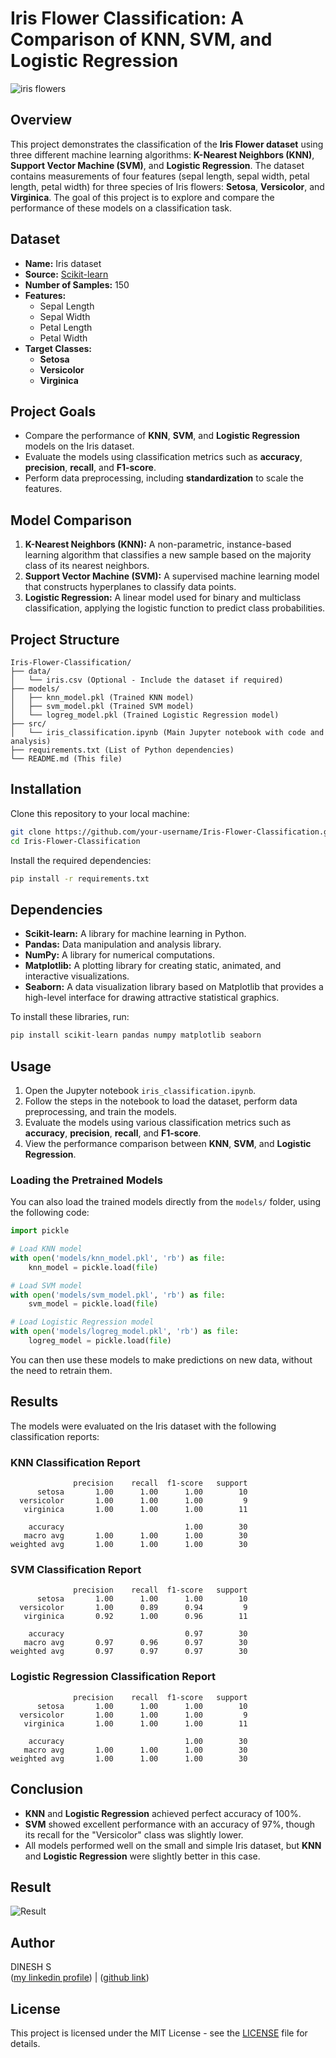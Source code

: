 # Iris Flower Classification: A Comparison of KNN, SVM, and Logistic Regression

![iris flowers](img/cover.png)

## **Overview**
This project demonstrates the classification of the **Iris Flower dataset** using three different machine learning algorithms: **K-Nearest Neighbors (KNN)**, **Support Vector Machine (SVM)**, and **Logistic Regression**. The dataset contains measurements of four features (sepal length, sepal width, petal length, petal width) for three species of Iris flowers: **Setosa**, **Versicolor**, and **Virginica**. The goal of this project is to explore and compare the performance of these models on a classification task.

## **Dataset**
- **Name:** Iris dataset
- **Source:** [Scikit-learn](https://scikit-learn.org/)
- **Number of Samples:** 150
- **Features:** 
  - Sepal Length
  - Sepal Width
  - Petal Length
  - Petal Width
- **Target Classes:**
  - **Setosa**
  - **Versicolor**
  - **Virginica**

## **Project Goals**
- Compare the performance of **KNN**, **SVM**, and **Logistic Regression** models on the Iris dataset.
- Evaluate the models using classification metrics such as **accuracy**, **precision**, **recall**, and **F1-score**.
- Perform data preprocessing, including **standardization** to scale the features.

## **Model Comparison**
1. **K-Nearest Neighbors (KNN):** A non-parametric, instance-based learning algorithm that classifies a new sample based on the majority class of its nearest neighbors.
2. **Support Vector Machine (SVM):** A supervised machine learning model that constructs hyperplanes to classify data points.
3. **Logistic Regression:** A linear model used for binary and multiclass classification, applying the logistic function to predict class probabilities.

## **Project Structure**
```
Iris-Flower-Classification/
├── data/
│   └── iris.csv (Optional - Include the dataset if required)
├── models/
│   ├── knn_model.pkl (Trained KNN model)
│   ├── svm_model.pkl (Trained SVM model)
│   └── logreg_model.pkl (Trained Logistic Regression model)
├── src/
│   └── iris_classification.ipynb (Main Jupyter notebook with code and analysis)
├── requirements.txt (List of Python dependencies)
└── README.md (This file)
```

## **Installation**
Clone this repository to your local machine:

```bash
git clone https://github.com/your-username/Iris-Flower-Classification.git
cd Iris-Flower-Classification
```

Install the required dependencies:

```bash
pip install -r requirements.txt
```

## **Dependencies**
- **Scikit-learn:** A library for machine learning in Python.
- **Pandas:** Data manipulation and analysis library.
- **NumPy:** A library for numerical computations.
- **Matplotlib:** A plotting library for creating static, animated, and interactive visualizations.
- **Seaborn:** A data visualization library based on Matplotlib that provides a high-level interface for drawing attractive statistical graphics.

To install these libraries, run:

```bash
pip install scikit-learn pandas numpy matplotlib seaborn
```

## **Usage**
1. Open the Jupyter notebook `iris_classification.ipynb`.
2. Follow the steps in the notebook to load the dataset, perform data preprocessing, and train the models.
3. Evaluate the models using various classification metrics such as **accuracy**, **precision**, **recall**, and **F1-score**.
4. View the performance comparison between **KNN**, **SVM**, and **Logistic Regression**.

### **Loading the Pretrained Models**
You can also load the trained models directly from the `models/` folder, using the following code:

```python
import pickle

# Load KNN model
with open('models/knn_model.pkl', 'rb') as file:
    knn_model = pickle.load(file)

# Load SVM model
with open('models/svm_model.pkl', 'rb') as file:
    svm_model = pickle.load(file)

# Load Logistic Regression model
with open('models/logreg_model.pkl', 'rb') as file:
    logreg_model = pickle.load(file)
```

You can then use these models to make predictions on new data, without the need to retrain them.

## **Results**
The models were evaluated on the Iris dataset with the following classification reports:

### **KNN Classification Report**
```
              precision    recall  f1-score   support
      setosa       1.00      1.00      1.00        10
  versicolor       1.00      1.00      1.00         9
   virginica       1.00      1.00      1.00        11

    accuracy                           1.00        30
   macro avg       1.00      1.00      1.00        30
weighted avg       1.00      1.00      1.00        30
```

### **SVM Classification Report**
```
              precision    recall  f1-score   support
      setosa       1.00      1.00      1.00        10
  versicolor       1.00      0.89      0.94         9
   virginica       0.92      1.00      0.96        11

    accuracy                           0.97        30
   macro avg       0.97      0.96      0.97        30
weighted avg       0.97      0.97      0.97        30
```

### **Logistic Regression Classification Report**
```
              precision    recall  f1-score   support
      setosa       1.00      1.00      1.00        10
  versicolor       1.00      1.00      1.00         9
   virginica       1.00      1.00      1.00        11

    accuracy                           1.00        30
   macro avg       1.00      1.00      1.00        30
weighted avg       1.00      1.00      1.00        30
```

## **Conclusion**
- **KNN** and **Logistic Regression** achieved perfect accuracy of 100%.
- **SVM** showed excellent performance with an accuracy of 97%, though its recall for the "Versicolor" class was slightly lower.
- All models performed well on the small and simple Iris dataset, but **KNN** and **Logistic Regression** were slightly better in this case.

## **Result**
![Result](img/result.png)

## **Author**
DINESH S  
([my linkedin profile](https://www.linkedin.com/in/dinesh-x/)) | ([github link](https://github.com/itzdineshx/))

## **License**
This project is licensed under the MIT License - see the [LICENSE](LICENSE) file for details.
